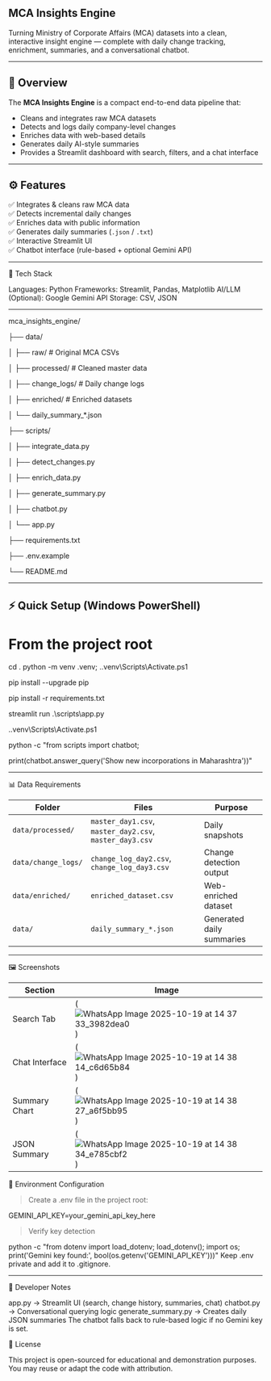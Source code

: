 ## MCA Insights Engine

Turning Ministry of Corporate Affairs (MCA) datasets into a clean, interactive insight engine — complete with daily change tracking, enrichment, summaries, and a conversational chatbot.

---

## 🧭 Overview

The **MCA Insights Engine** is a compact end-to-end data pipeline that:

- Cleans and integrates raw MCA datasets  
- Detects and logs daily company-level changes  
- Enriches data with web-based details  
- Generates daily AI-style summaries  
- Provides a Streamlit dashboard with search, filters, and a chat interface  

---

## ⚙️ Features

✅ Integrates & cleans raw MCA data  
✅ Detects incremental daily changes  
✅ Enriches data with public information  
✅ Generates daily summaries (`.json` / `.txt`)  
✅ Interactive Streamlit UI  
✅ Chatbot interface (rule-based + optional Gemini API)  

---

🧩 Tech Stack

Languages: Python
Frameworks: Streamlit, Pandas, Matplotlib
AI/LLM (Optional): Google Gemini API
Storage: CSV, JSON

---

mca_insights_engine/

├── data/

│ ├── raw/ # Original MCA CSVs

│ ├── processed/ # Cleaned master data

│ ├── change_logs/ # Daily change logs

│ ├── enriched/ # Enriched datasets

│ └── daily_summary_*.json

├── scripts/

│ ├── integrate_data.py

│ ├── detect_changes.py

│ ├── enrich_data.py

│ ├── generate_summary.py

│ ├── chatbot.py

│ └── app.py

├── requirements.txt

├── .env.example

└── README.md



---

## ⚡ Quick Setup (Windows PowerShell)

# From the project root
cd .
python -m venv .venv; .\.venv\Scripts\Activate.ps1

pip install --upgrade pip

pip install -r requirements.txt

streamlit run .\scripts\app.py

.\.venv\Scripts\Activate.ps1

python -c "from scripts import chatbot;

print(chatbot.answer_query('Show new incorporations in Maharashtra'))"

---

📊 Data Requirements


| Folder              | Files                                                   | Purpose                   |
| ------------------- | ------------------------------------------------------- | ------------------------- |
| `data/processed/`   | `master_day1.csv`, `master_day2.csv`, `master_day3.csv` | Daily snapshots           |
| `data/change_logs/` | `change_log_day2.csv`, `change_log_day3.csv`            | Change detection output   |
| `data/enriched/`    | `enriched_dataset.csv`                                  | Web-enriched dataset      |
| `data/`             | `daily_summary_*.json`                                  | Generated daily summaries |

--- 

🖼️ Screenshots

| Section        | Image                                                     |
| -------------- | --------------------------------------------------------- |
| Search Tab     | (![WhatsApp Image 2025-10-19 at 14 37 33_3982dea0](https://github.com/user-attachments/assets/0aa6193f-162a-446d-8113-e14c6dc86e3f))|
| Chat Interface | (![WhatsApp Image 2025-10-19 at 14 38 14_c6d65b84](https://github.com/user-attachments/assets/5677ba17-b352-4bc2-a398-d6758e0d8887))|
| Summary Chart  | (![WhatsApp Image 2025-10-19 at 14 38 27_a6f5bb95](https://github.com/user-attachments/assets/41857347-a625-4ad8-a591-84af4cff754b))|
| JSON Summary   | (![WhatsApp Image 2025-10-19 at 14 38 34_e785cbf2](https://github.com/user-attachments/assets/df2254b8-ca2d-4ada-b46c-6b354e6b8ee4))|

🔐 Environment Configuration

> Create a .env file in the project root:

GEMINI_API_KEY=your_gemini_api_key_here

 > Verify key detection

python -c "from dotenv import load_dotenv;
load_dotenv();
import os; print('Gemini key found:', bool(os.getenv('GEMINI_API_KEY')))"
Keep .env private and add it to .gitignore.

---

🧠 Developer Notes

app.py → Streamlit UI (search, change history, summaries, chat)
chatbot.py → Conversational querying logic
generate_summary.py → Creates daily JSON summaries
The chatbot falls back to rule-based logic if no Gemini key is set.

📜 License

This project is open-sourced for educational and demonstration purposes.
You may reuse or adapt the code with attribution.



